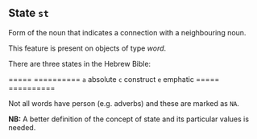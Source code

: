 State `st`
------------------------------------------------

Form of the noun that indicates a connection with a neighbouring noun.

This feature is present on objects of type *word*.

There are three states in the Hebrew Bible:

=====  ==========
`a`  absolute 
`c`  construct 
`e`  emphatic 
=====  ==========

Not all words have person (e.g. adverbs) and these are marked as `NA`.

**NB:**
A better definition of the concept of state and its particular values is needed.
